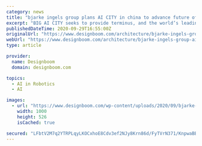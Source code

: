 ```yaml
---
category: news
title: "bjarke ingels group plans AI CITY in china to advance future of artificial intelligence"
excerpt: "BIG AI CITY seeks to provide terminus, and the world’s leading tech companies, with a place to advance the future of artificial intelligence and robotics, and build the foundations of a new sustainable development."
publishedDateTime: 2020-09-29T16:55:00Z
originalUrl: "https://www.designboom.com/architecture/bjarke-ingels-group-ai-city-china-artificial-intelligence-terminus-group-09-29-2020/?fbclid=IwAR2-9FqvXxBpPJhkVy6N3IZKa4uxGk4pb_zSe-19cABYa1UDxRzTazehYs0"
webUrl: "https://www.designboom.com/architecture/bjarke-ingels-group-ai-city-china-artificial-intelligence-terminus-group-09-29-2020/?fbclid=IwAR2-9FqvXxBpPJhkVy6N3IZKa4uxGk4pb_zSe-19cABYa1UDxRzTazehYs0"
type: article

provider:
  name: Designboom
  domain: designboom.com

topics:
  - AI in Robotics
  - AI

images:
  - url: "https://www.designboom.com/wp-content/uploads/2020/09/bjarke-ingels-group-BIG-AI-city-terminus-group-chongqing-china-designboom-Fb.jpg"
    width: 1000
    height: 526
    isCached: true

secured: "LFbtV2M7q2YTRPLqyLKOCxhoE8Cdv3ef2NJy8Krn86d/FyTVrN371/KnpwaBB8tC6goW8lK7J0kg8g9MuFQ9bPyfe9AjiZcwTed2izH6NRy288X6I2elivm3TeitSwao4uSKimCLjYj/jh7QFOYPXSIialQWIRmCKipl36kZzvDS4CM2vKKavsm9ysyDSfG9Hi+aRWezSBRcfdE7O+xnekCipi3CbIjx/YXNxnMFikzwVIDGlvNB/TBvEQ22Hbh03cfEuBH9lCiPKEuptj7jUplQ6Q1E8i9zE431pqusxM4yTOJhcp2sk6gZ0U87fCwTkcz0jg8pCE2lOJ1T2/ocCUzpceCtlArYPhP+n0YOf8s=;n7HSItoF2RFd8TUQN8WS2Q=="
---
```


